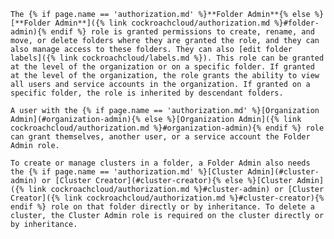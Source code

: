     The {% if page.name == 'authorization.md' %}**Folder Admin**{% else %}[**Folder Admin**]({% link cockroachcloud/authorization.md %}#folder-admin){% endif %} role is granted permissions to create, rename, and move, or delete folders where they are granted the role, and they can also manage access to these folders. They can also [edit folder labels]({% link cockroachcloud/labels.md %}). This role can be granted at the level of the organization or on a specific folder. If granted at the level of the organization, the role grants the ability to view all users and service accounts in the organization. If granted on a specific folder, the role is inherited by descendant folders.

    A user with the {% if page.name == 'authorization.md' %}[Organization Admin](#organization-admin){% else %}[Organization Admin]({% link cockroachcloud/authorization.md %}#organization-admin){% endif %} role can grant themselves, another user, or a service account the Folder Admin role.

    To create or manage clusters in a folder, a Folder Admin also needs the {% if page.name == 'authorization.md' %}[Cluster Admin](#cluster-admin) or [Cluster Creator](#cluster-creator){% else %}[Cluster Admin]({% link cockroachcloud/authorization.md %}#cluster-admin) or [Cluster Creator]({% link cockroachcloud/authorization.md %}#cluster-creator){% endif %} role on that folder directly or by inheritance. To delete a cluster, the Cluster Admin role is required on the cluster directly or by inheritance.
